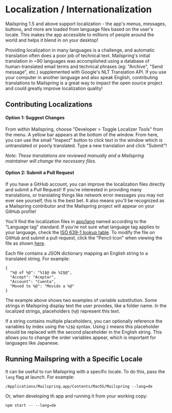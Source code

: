 # Localization / Internationalization

Mailspring 1.5 and above support localization - the app's menus, messages, buttons, and more are loaded from language files based on the user's locale. This makes the app accessible to millions of people around the world and helps it blend in on your desktop!

Providing localization in many languages is a challenge, and automatic translation often does a poor job of technical text. Mailspring's initial translation in ~90 languages was accomplished using a database of human-translated email terms and technical phrases (eg: "Archive", "Send message", etc.) supplemented with Google's NLT Translation API. If you use your computer in another language and also speak English, contributing translations to Mailspring is a great way to impact the open source project and could greatly improve localization quality!

## Contributing Localizations

#### Option 1: Suggest Changes

From within Mailspring, choose "Developer > Toggle Localizer Tools" from the menu. A yellow bar appears at the bottom of the window. From here, you can use the small "Inspect" button to click text in the window which is untranslated or poorly translated. Type a new translation and click "Submit"!

_Note: These translations are reviewed manually and a Mailspring maintainer will change the necessary files._

#### Option 2: Submit a Pull Request

If you have a GitHub account, you can improve the localization files directly and submit a Pull Request! If you're interested in providing many translations, or translating things like network error messages you may not ever see yourself, this is the best bet. It also means you'll be recognized as a Mailspring contributor and the Mailspring project will appear on your GitHub profile!

You'll find the localization files in [app/lang](https://github.com/Foundry376/Mailspring/tree/master/app/lang) named according to the "Language tag" standard. If you're not sure what language tag applies to your language, check the [ISO 639-1 lookup table](http://www.loc.gov/standards/iso639-2/php/English_list.php). To modify the file on GitHub and submit a pull request, click the "Pencil Icon" when viewing the file as shown [here](https://help.github.com/articles/editing-files-in-your-repository/).

Each file contains a JSON dictionary mapping an English string to a translated string. For example:

```
{
  "%@ of %@": "%1$@ de %2$@",
  "Accept": "Aceptar",
  "Account": "Cuenta",
  "Moved to %@": "Movido a %@"
}
```

The example above shows two examples of variable substitution. Some strings in Mailspring display text the user provides, like a folder name. In the localized strings, placeholders (`%@`) represent this text.

If a string contains multiple placeholders, you can optionally reference the variables by index using the `%2$@` syntax. Using `2` means this placeholder should be replaced with the second placeholder in the English string. This allows you to change the order variables appear, which is important for languages like Japanese.

## Running Mailspring with a Specific Locale

It can be useful to run Mailspring with a specific locale. To do this, pass the `lang` flag at launch. For example:

```
/Applications/Mailspring.app/Contents/MacOS/Mailspring --lang=de
```

Or, when developing th app and running it from your working copy:

```
npm start -- --lang=de
```
